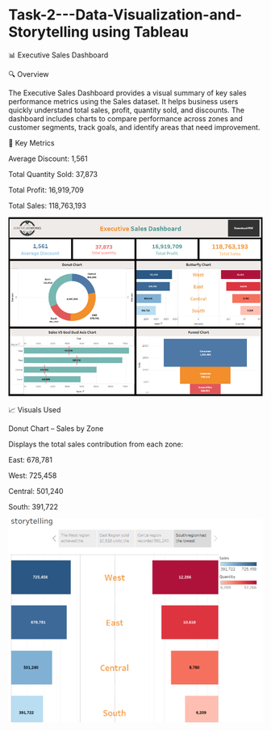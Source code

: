 # Task-2---Data-Visualization-and-Storytelling using Tableau

📊 Executive Sales Dashboard

🔍 Overview

The Executive Sales Dashboard provides a visual summary of key sales performance metrics using the Sales dataset. It helps business users quickly understand total sales, profit, quantity sold, and discounts. The dashboard includes charts to compare performance across zones and customer segments, track goals, and identify areas that need improvement.

📌 Key Metrics

Average Discount: 1,561

Total Quantity Sold: 37,873

Total Profit: 16,919,709

Total Sales: 118,763,193






![image.alt](https://github.com/Saktalmale16/Task-2---Data-Visualization-and-Storytelling/blob/main/Sales%20dashboard.PNG)


📈 Visuals Used

Donut Chart – Sales by Zone

Displays the total sales contribution from each zone:

East: 678,781

West: 725,458

Central: 501,240

South: 391,722



![image.alt](https://github.com/Saktalmale16/Task-2---Data-Visualization-and-Storytelling/blob/main/Storytelling%20of%20Butterfly%20Chart.PNG)

